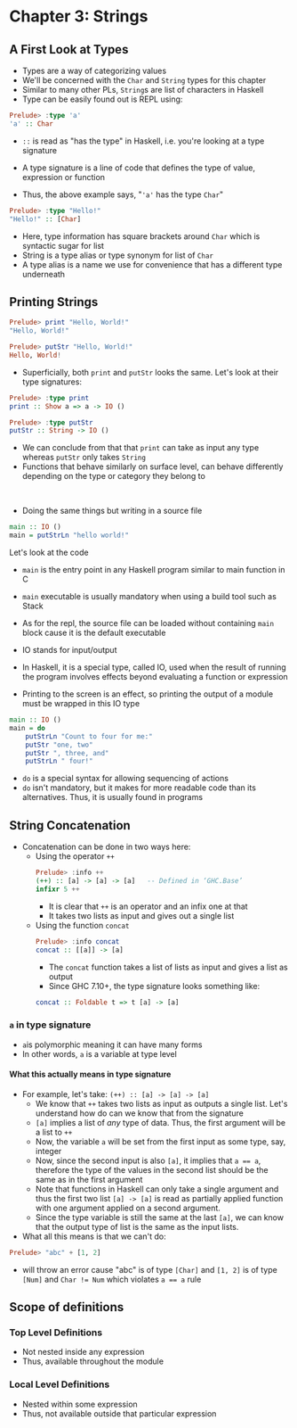 # Chapter 3: Strings

## A First Look at Types
- Types are a way of categorizing values
- We'll be concerned with the `Char` and `String` types for this chapter
- Similar to many other PLs, `String`s are list of characters in Haskell
- Type can be easily found out is REPL using:

```Haskell
Prelude> :type 'a'
'a' :: Char
```

- `::` is read as "has the type" in Haskell, i.e. you're looking at a type signature
- A type signature is a line of code that defines the type of value, expression or function

- Thus, the above example says, "`'a'` has the type `Char`" 

```Haskell
Prelude> :type "Hello!"
"Hello!" :: [Char]
```

- Here, type information has square brackets around `Char` which is syntactic sugar for list
- String is a type alias or type synonym for list of `Char`
- A type alias is a name we use for convenience that has a different type underneath

## Printing Strings

```Haskell
Prelude> print "Hello, World!"
"Hello, World!"
```

```Haskell
Prelude> putStr "Hello, World!"
Hello, World!
```

- Superficially, both `print` and `putStr` looks the same. Let's look at their type signatures:

```Haskell
Prelude> :type print
print :: Show a => a -> IO ()
```

```Haskell
Prelude> :type putStr
putStr :: String -> IO ()
```

- We can conclude from that that `print` can take as input any type whereas `putStr` only takes `String`
- Functions that behave similarly on surface level, can behave differently depending on the type or category they belong to

<br>

- Doing the same things but writing in a source file

```Haskell
main :: IO ()
main = putStrLn "hello world!"
```

Let's look at the code
- `main` is the entry point in any Haskell program similar to main function in C
- `main` executable is usually mandatory when using a build tool such as Stack
- As for the repl, the source file can be loaded without containing `main` block cause it is the default executable

- IO stands for input/output
- In Haskell, it is a special type, called IO, used when the result of running the program involves effects beyond evaluating a function or expression
- Printing to the screen is an effect, so printing the output of a module must be wrapped in this IO type

```Haskell
main :: IO ()
main = do
    putStrLn "Count to four for me:"
    putStr "one, two"
    putStr ", three, and"
    putStrLn " four!"
```

- `do` is a special syntax for allowing sequencing of actions
- `do` isn't mandatory, but it makes for more readable code than its alternatives. Thus, it is usually found in programs

## String Concatenation
- Concatenation can be done in two ways here:
    - Using the operator `++`
        ```Haskell
        Prelude> :info ++
        (++) :: [a] -> [a] -> [a] 	-- Defined in ‘GHC.Base’
        infixr 5 ++
        ```
        - It is clear that `++` is an operator and an infix one at that
        - It takes two lists as input and gives out a single list
    - Using the function `concat`
        ```Haskell
        Prelude> :info concat
        concat :: [[a]] -> [a]
        ```
        - The `concat` function takes a list of lists as input and gives a list as output
        - Since GHC 7.10+, the type signature looks something like:
        ```Haskell
        concat :: Foldable t => t [a] -> [a]
        ```

### `a` in type signature
- `a`is polymorphic meaning it can have many forms
- In other words, `a` is a variable at type level

#### What this actually means in type signature
- For example, let's take: `(++) :: [a] -> [a] -> [a]`
    - We know that `++` takes two lists as input as outputs a single list. Let's understand how do can we know that from the signature
    - `[a]` implies a list of *any* type of data. Thus, the first argument will be a list to `++`
    - Now, the variable `a` will be set from the first input as some type, say, integer
    - Now, since the second input is also `[a]`, it implies that `a == a`, therefore the type of the values in the second list should be the same as in the first argument
    - Note that functions in Haskell can only take a single argument and thus the first two list `[a] -> [a]` is read as partially applied function with one argument applied on a second argument.
    - Since the type variable is still the same at the last `[a]`, we can know that the output type of list is the same as the input lists.
- What all this means is that we can't do:

```Haskell
Prelude> "abc" + [1, 2]
```
- will throw an error cause "abc" is of type `[Char]` and `[1, 2]` is of type `[Num]` and `Char != Num` which violates `a == a` rule

## Scope of definitions
### Top Level Definitions
- Not nested inside any expression
- Thus, available throughout the module

### Local Level Definitions
- Nested within some expression
- Thus, not available outside that particular expression